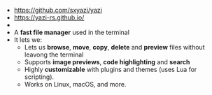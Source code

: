 - https://github.com/sxyazi/yazi
- https://yazi-rs.github.io/
-
- A **fast file manager** used in the terminal
- It lets we:
	- Lets us **browse**, **move**, **copy**, **delete** and **preview** files without leavong the terminal
	- Supports **image previews**, **code highlighting** and **search**
	- Highly **customizable** with plugins and themes (uses Lua for scripting).
	- Works on Linux, macOS, and more.